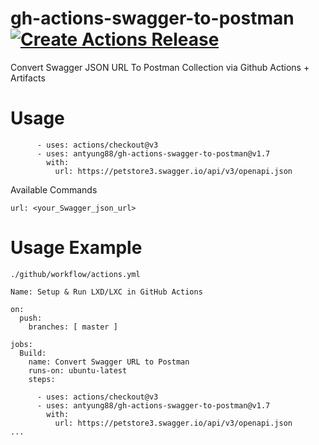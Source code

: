 # gh-actions-swagger-to-postman [![Create Actions Release](https://github.com/antyung88/gh-actions-swagger-to-postman/actions/workflows/release.yml/badge.svg)](https://github.com/antyung88/gh-actions-swagger-to-postman/actions/workflows/release.yml)
Convert Swagger JSON URL To Postman Collection via Github Actions + Artifacts

# Usage

```
      - uses: actions/checkout@v3
      - uses: antyung88/gh-actions-swagger-to-postman@v1.7
        with:
          url: https://petstore3.swagger.io/api/v3/openapi.json
```

Available Commands
```
url: <your_Swagger_json_url> 
```

# Usage Example 

```
./github/workflow/actions.yml
```
```
Name: Setup & Run LXD/LXC in GitHub Actions

on:
  push:
    branches: [ master ]

jobs:
  Build:
    name: Convert Swagger URL to Postman
    runs-on: ubuntu-latest
    steps:
    
      - uses: actions/checkout@v3
      - uses: antyung88/gh-actions-swagger-to-postman@v1.7
        with:
          url: https://petstore3.swagger.io/api/v3/openapi.json
...
```
